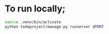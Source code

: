 # To run locally; 

```sh
source .venv/bin/activate
python todoproject/manage.py runserver $PORT
```
